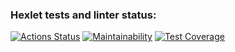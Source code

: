 ### Hexlet tests and linter status:
[![Actions Status](https://github.com/Zridq/python-project-50/actions/workflows/hexlet-check.yml/badge.svg)](https://github.com/Zridq/python-project-50/actions)
[![Maintainability](https://api.codeclimate.com/v1/badges/27f5d2a24915300bf5fc/maintainability)](https://codeclimate.com/github/Zridq/python-project-50/maintainability)
[![Test Coverage](https://api.codeclimate.com/v1/badges/27f5d2a24915300bf5fc/test_coverage)](https://codeclimate.com/github/Zridq/python-project-50/test_coverage)